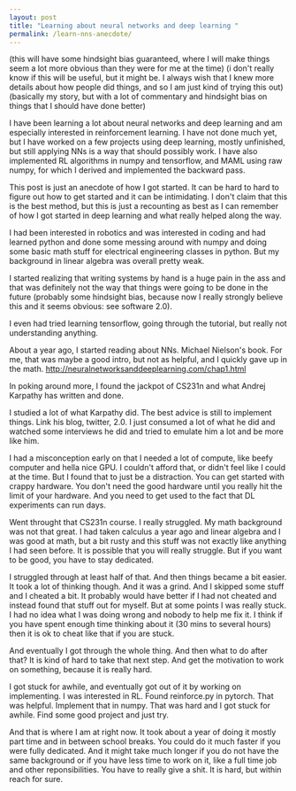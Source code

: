 ```yaml
---
layout: post
title: "Learning about neural networks and deep learning "
permalink: /learn-nns-anecdote/
---
```


(this will have some hindsight bias guaranteed, where I will make things
seem a lot more obvious than they were for me at the time)
(i don't really know if this will be useful, but it might be.  I always
wish that I knew more details about how people did things, and so I am
just kind of trying this out)
(basically my story, but with a lot of commentary and hindsight bias
on things that I should have done better)



I have been learning a lot about neural networks and deep learning and am
especially interested in reinforcement learning.  I have not done much yet,
but I have worked on a few projects using deep learning, mostly unfinished,
but still applying NNs is a way that should possibly work.  I have also
implemented RL algorithms in numpy and tensorflow, and MAML using raw
numpy, for which I derived and implemented the backward pass.

This post is just an anecdote of how I got started.  It can be hard to 
hard to figure out how to get started and it can be intimidating. I don't 
claim that this is the best method, but this is just a recounting as best
as I can remember of how I got started in deep learning and what really 
helped along the way.


I had been interested in robotics and was interested in coding and
had learned python and done some messing around with numpy and doing
some basic math stuff for electrical engineering classes in python.
But my background in linear algebra was overall pretty weak.

I started realizing that writing systems by hand is a huge pain in the ass
and that was definitely not the way that things were going to be done in
the future (probably some hindsight bias, because now I really strongly believe
this and it seems obvious: see software 2.0).

I even had tried learning tensorflow, going through the tutorial, but really
not understanding anything.


About a year ago, I started reading about NNs.  Michael Nielson's book.
For me, that was maybe a good intro, but not as helpful, and I quickly
gave up in the math.
http://neuralnetworksanddeeplearning.com/chap1.html


In poking around more, I found the jackpot of CS231n and what
Andrej Karpathy has written and done.

I studied a lot of what Karpathy did.  The best advice is still to implement
things. Link his blog, twitter, 2.0.  I just consumed a lot of what he did
and watched some interviews he did and tried to emulate him a lot and be more
like him.

I had a misconception early on that I needed a lot of compute, like beefy
computer and hella nice GPU.  I couldn't afford that, or didn't feel like I 
could at the time.  But I found that to just be a distraction.  You can get
started with crappy hardware.  You don't need the good hardware until you
really hit the limit of your hardware.  And you need to get used to the fact
that DL experiments can run days. 


Went throught that CS231n course.  I really struggled.  My math background
was not that great.  I had taken calculus a year ago and linear algebra and 
I was good at math, but a bit rusty and this stuff was not exactly like
anything I had seen before.  It is possible that you will really struggle.
But if you want to be good, you have to stay dedicated.

I struggled through at least half of that.  And then things became a bit
easier.  It took a lot of thinking though.  And it was a grind. And I 
skipped some stuff and I cheated a bit.  It probably would have better
if I had not cheated and instead found that stuff out for myself.  But
at some points I was really stuck.  I had no idea what I was doing
wrong and nobody to help me fix it.  I think if you have spent enough
time thinking about it (30 mins to several hours) then it is ok to cheat
like that if you are stuck.

And eventually I got through the whole thing.  And then what to do
after that?  It is kind of hard to take that next step.  And get
the motivation to work on something, because it is really hard.

I got stuck for awhile, and eventually got out of it by working on
implementing.  I was interested in RL. Found reinforce.py in pytorch.
That was helpful.  Implement that in numpy.  That was hard and I got
stuck for awhile.  Find some good project and just try.

And that is where I am at right now. It took about a year of doing it
mostly part time and in between school breaks.  You could do it much
faster if you were fully dedicated.  And it might take much longer
if you do not have the same background or if you have less time to work
on it, like a full time job and other reponsibilities.
You have to really give a shit. It is hard, but within reach for sure.
